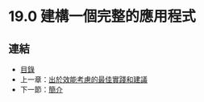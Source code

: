 # 19.0 建構一個完整的應用程式

## 連結

- [目錄](directory.md)
- 上一章：[出於效能考慮的最佳實踐和建議](18.11.md)
- 下一節：[簡介](19.1.md)
